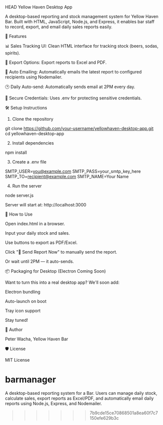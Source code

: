  HEAD
Yellow Haven Desktop App

A desktop-based reporting and stock management system for Yellow Haven Bar. Built with HTML, JavaScript, Node.js, and Express, it enables bar staff to record, export, and email daily sales reports easily.

🚀 Features

📊 Sales Tracking UI: Clean HTML interface for tracking stock (beers, sodas, spirits).

📁 Export Options: Export reports to Excel and PDF.

📧 Auto Emailing: Automatically emails the latest report to configured recipients using Nodemailer.

🕑 Daily Auto-send: Automatically sends email at 2PM every day.

🔐 Secure Credentials: Uses .env for protecting sensitive credentials.

🛠️ Setup Instructions

1. Clone the repository

git clone https://github.com/your-username/yellowhaven-desktop-app.git
cd yellowhaven-desktop-app

2. Install dependencies

npm install

3. Create a .env file

SMTP_USER=you@example.com
SMTP_PASS=your_smtp_key_here
SMTP_TO=recipient@example.com
SMTP_NAME=Your Name

4. Run the server

node server.js

Server will start at: http://localhost:3000

📄 How to Use

Open index.html in a browser.

Input your daily stock and sales.

Use buttons to export as PDF/Excel.

Click "📧 Send Report Now" to manually send the report.

Or wait until 2PM — it auto-sends.

📦 Packaging for Desktop (Electron Coming Soon)

Want to turn this into a real desktop app? We'll soon add:

Electron bundling

Auto-launch on boot

Tray icon support

Stay tuned!

🧠 Author

Peter Wacha, Yellow Haven Bar

🛡️ License

MIT License

# barmanager
A desktop-based reporting system for a Bar. Users can manage daily stock, calculate sales, export reports as Excel/PDF, and automatically email daily reports using Node.js, Express, and Nodemailer.
>>>>>>> 7b9cde15ce70868501a8ea60f7c7150efe629b3c
